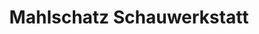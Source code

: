 ---
title: "Mahlschatz Schauwerkstatt"
url: /bad-tabarz/mahlschatz-schauwerkstatt/
shop: Schmuck
---